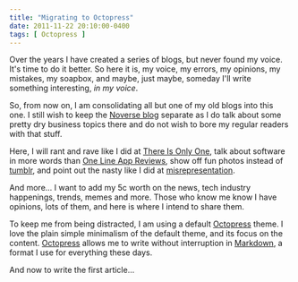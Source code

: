 ```yaml
---
title: "Migrating to Octopress"
date: 2011-11-22 20:10:00-0400
tags: [ Octopress ]
---
```


Over the years I have created a series of blogs, but never found my voice.  It's time to do it better.  So here it is, my voice, my errors, my opinions, my mistakes, my soapbox, and maybe, just maybe, someday I'll write something interesting, *in my voice*.

<!--more-->

So, from now on, I am consolidating all but one of my old blogs into this one.  I still wish to keep the [Noverse blog](https://noverse.com/blog) separate as I do talk about some pretty dry business topics there and do not wish to bore my regular readers with that stuff.

Here, I will rant and rave like I did at [There Is Only One](https://hiltmon.blogspot.com/), talk about software in more words than [One Line App Reviews](http://onelineappreviews.tumblr.com/), show off fun photos instead of [tumblr](https://hiltmon.tumblr.com/), and point out the nasty like I did at [misrepresentation](http://misrepresentation.tumblr.com/).

And more...  I want to add my 5c worth on the news, tech industry happenings, trends, memes and more.  Those who know me know I have opinions, lots of them, and here is where I intend to share them.

To keep me from being distracted, I am using a default [Octopress](http://octopress.org)  theme.  I love the plain simple minimalism of the default theme, and its focus on the content. [Octopress](http://octopress.org) allows me to write without interruption in [Markdown](http://daringfireball.net/projects/markdown/), a format I use for everything these days.

And now to write the first article...
